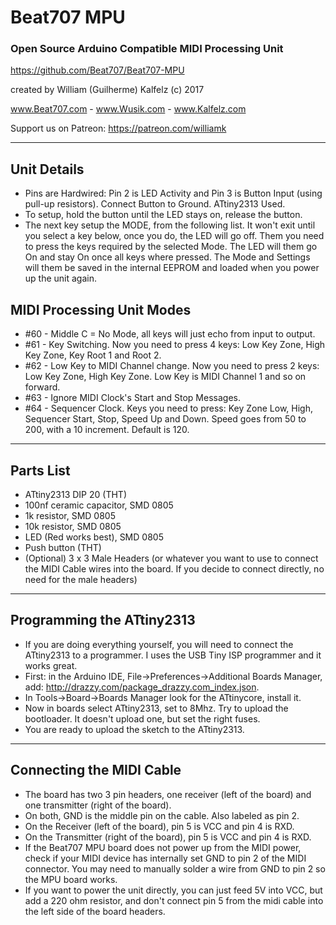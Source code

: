 # Beat707 MPU
### Open Source Arduino Compatible MIDI Processing Unit

https://github.com/Beat707/Beat707-MPU

created by William (Guilherme) Kalfelz (c) 2017

www.Beat707.com - www.Wusik.com - www.Kalfelz.com

Support us on Patreon: https://patreon.com/williamk

--------------------------------------------------------------------------------

Unit Details
------------

- Pins are Hardwired: Pin 2 is LED Activity and Pin 3 is Button Input (using pull-up resistors). Connect Button to Ground. ATtiny2313 Used.
- To setup, hold the button until the LED stays on, release the button. 
- The next key setup the MODE, from the following list. It won't exit until you select a key below, once you do, the LED will go off. Them you need to press the keys required by the selected Mode. The LED will them go On and stay On once all keys where pressed. The Mode and Settings will them be saved in the internal EEPROM and loaded when you power up the unit again.
 
MIDI Processing Unit Modes
--------------------------

- #60 - Middle C = No Mode, all keys will just echo from input to output.
- #61 - Key Switching. Now you need to press 4 keys: Low Key Zone, High Key Zone, Key Root 1 and Root 2.
- #62 - Low Key to MIDI Channel change. Now you need to press 2 keys: Low Key Zone, High Key Zone. Low Key is MIDI Channel 1 and so on forward.
- #63 - Ignore MIDI Clock's Start and Stop Messages.
- #64 - Sequencer Clock. Keys you need to press: Key Zone Low, High, Sequencer Start, Stop, Speed Up and Down. Speed goes from 50 to 200, with a 10 increment. Default is 120.

--------------------------------------------------------------------------------

Parts List
----------

- ATtiny2313 DIP 20 (THT)
- 100nf ceramic capacitor, SMD 0805
- 1k resistor, SMD 0805
- 10k resistor, SMD 0805
- LED (Red works best), SMD 0805
- Push button (THT)
- (Optional) 3 x 3 Male Headers (or whatever you want to use to connect the MIDI Cable wires into the board. If you decide to connect directly, no need for the male headers)

--------------------------------------------------------------------------------

Programming the ATtiny2313
--------------------------

- If you are doing everything yourself, you will need to connect the ATtiny2313 to a programmer. I uses the USB Tiny ISP programmer and it works great.
- First: in the Arduino IDE, File->Preferences->Additional Boards Manager, add: http://drazzy.com/package_drazzy.com_index.json.
- In Tools->Board->Boards Manager look for the ATtinycore, install it.
- Now in boards select ATtiny2313, set to 8Mhz. Try to upload the bootloader. It doesn't upload one, but set the right fuses.
- You are ready to upload the sketch to the ATtiny2313.

--------------------------------------------------------------------------------

Connecting the MIDI Cable
-------------------------

- The board has two 3 pin headers, one receiver (left of the board) and one transmitter (right of the board).
- On both, GND is the middle pin on the cable. Also labeled as pin 2.
- On the Receiver (left of the board), pin 5 is VCC and pin 4 is RXD.
- On the Transmitter (right of the board), pin 5 is VCC and pin 4 is RXD.
- If the Beat707 MPU board does not power up from the MIDI power, check if your MIDI device has internally set GND to pin 2 of the MIDI connector. You may need to manually solder a wire from GND to pin 2 so the MPU board works.
- If you want to power the unit directly, you can just feed 5V into VCC, but add a 220 ohm resistor, and don't connect pin 5 from the midi cable into the left side of the board headers.